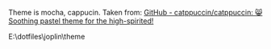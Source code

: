 Theme is mocha, cappucin. Taken from: [GitHub - catppuccin/catppuccin: 😸 Soothing pastel theme for the high-spirited!](https://github.com/catppuccin/catppuccin)



E:\dotfiles\joplin\theme
